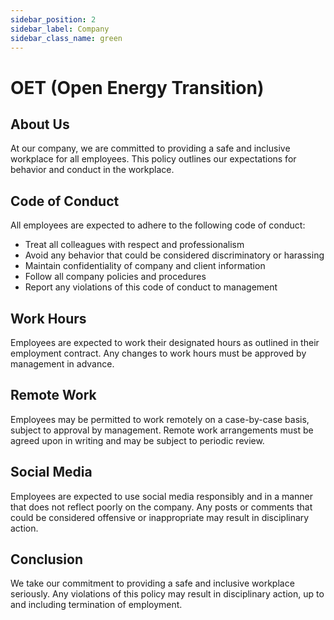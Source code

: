 ```yaml
---
sidebar_position: 2
sidebar_label: Company
sidebar_class_name: green
---
```


# OET (Open Energy Transition)

## About Us

At our company, we are committed to providing a safe and inclusive workplace for all employees. This policy outlines our expectations for behavior and conduct in the workplace.

## Code of Conduct

All employees are expected to adhere to the following code of conduct:

- Treat all colleagues with respect and professionalism
- Avoid any behavior that could be considered discriminatory or harassing
- Maintain confidentiality of company and client information
- Follow all company policies and procedures
- Report any violations of this code of conduct to management

## Work Hours

Employees are expected to work their designated hours as outlined in their employment contract. Any changes to work hours must be approved by management in advance.

## Remote Work

Employees may be permitted to work remotely on a case-by-case basis, subject to approval by management. Remote work arrangements must be agreed upon in writing and may be subject to periodic review.

## Social Media

Employees are expected to use social media responsibly and in a manner that does not reflect poorly on the company. Any posts or comments that could be considered offensive or inappropriate may result in disciplinary action.

## Conclusion

We take our commitment to providing a safe and inclusive workplace seriously. Any violations of this policy may result in disciplinary action, up to and including termination of employment.
